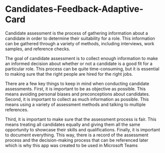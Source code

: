 # Candidates-Feedback-Adaptive-Card

Candidate assessment is the process of gathering information about a candidate in order to determine their suitability for a role. This information can be gathered through a variety of methods, including interviews, work samples, and reference checks.

The goal of candidate assessment is to collect enough information to make an informed decision about whether or not a candidate is a good fit for a particular role. This process can be quite time-consuming, but it is essential to making sure that the right people are hired for the right jobs.

There are a few key things to keep in mind when conducting candidate assessments. First, it is important to be as objective as possible. This means avoiding personal biases and preconceptions about candidates. Second, it is important to collect as much information as possible. This means using a variety of assessment methods and talking to multiple references.

Third, it is important to make sure that the assessment process is fair. This means treating all candidates equally and giving them all the same opportunity to showcase their skills and qualifications. Finally, it is important to document everything. This way, there is a record of the assessment process and the decision-making process that can be referenced later which is why this app was created to be used in Microsoft Teams


